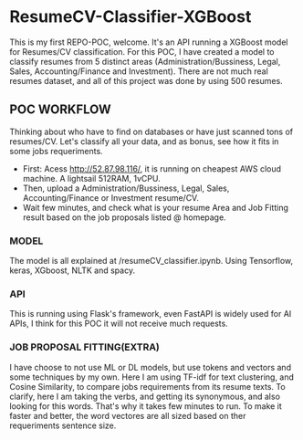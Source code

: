 # ResumeCV-Classifier-XGBoost

This is my first REPO-POC, welcome. It's an API running a XGBoost model for Resumes/CV classification.
For this POC, I have created a model to classify resumes from 5 distinct areas (Administration/Bussiness, Legal, Sales, Accounting/Finance and Investment).
There are not much real resumes dataset, and all of this project was done by using 500 resumes.

## POC WORKFLOW
Thinking about who have to find on databases or have just scanned tons of resumes/CV. Let's classify all your data, and as bonus, see how it fits in some jobs requeriments.
  - First: Acess http://52.87.98.116/, it is running on cheapest AWS cloud machine. A lightsail 512RAM, 1vCPU.
  - Then, upload a Administration/Bussiness, Legal, Sales, Accounting/Finance or Investment resume/CV.
  - Wait few minutes, and check what is your resume Area and Job Fitting result based on the job proposals listed @ homepage.


### MODEL
The model is all explained at /resumeCV_classifier.ipynb. Using Tensorflow, keras, XGboost, NLTK and spacy.

### API
This is running using Flask's framework, even FastAPI is widely used for AI APIs, I think for this POC it will not receive much requests.

### JOB PROPOSAL FITTING(EXTRA)
I have choose to not use ML or DL models, but use tokens and vectors and some techniques by my own. Here I am using TF-idf for text clustering, and Cosine Similarity, to compare jobs requirements from its resume texts.
To clarify, here I am taking the verbs, and getting its synonymous, and also looking for this words. That's why it takes few minutes to run. To make it faster and better, the word vectores are all sized based on ther requeriments sentence size.
